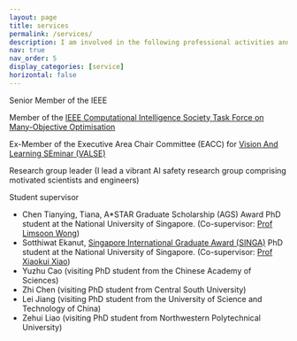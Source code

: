 ```yaml
---
layout: page
title: services
permalink: /services/
description: I am involved in the following professional activities and leadership
nav: true
nav_order: 5
display_categories: [service]
horizontal: false
---
```


Senior Member of the IEEE
	
Member of the <a href="http://www.cs.bham.ac.uk/~limx/MaOP.html">IEEE Computational Intelligence Society Task Force on Many-Objective Optimisation</a>

Ex-Member of the Executive Area Chair Committee (EACC) for <a href="http://valser.org/article-364-1.html">Vision And Learning SEminar (VALSE)</a>

Research group leader (I lead a vibrant AI safety research group comprising motivated scientists and engineers)

Student supervisor
<ul>
<li>Chen Tianying, Tiana, A*STAR Graduate Scholarship (AGS) Award PhD student at the National University of Singapore. (Co-supervisor: <a href="https://www.comp.nus.edu.sg/~wongls/">Prof Limsoon Wong</a>)</li>	
<li>Sotthiwat Ekanut, <a href="https://www.a-star.edu.sg/Scholarships/for-graduate-studies/singapore-international-graduate-award-singa">Singapore International Graduate Award (SINGA)</a> PhD student at the National University of Singapore. (Co-supervisor: <a href="https://www.comp.nus.edu.sg/~xiaoxk/">Prof Xiaokui Xiao</a>)</li> 
<li>Yuzhu Cao (visiting PhD student from the Chinese Academy of Sciences)</li>
<li>Zhi Chen (visiting PhD student from Central South University)</li>
<li>Lei Jiang (visiting PhD student from the University of Science and Technology of China)</li>
<li>Zehui Liao (visiting PhD student from Northwestern Polytechnical University)</li>
</ul>


